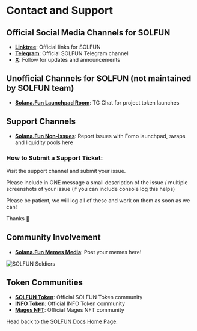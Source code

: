# Contact and Support

## Official Social Media Channels for SOLFUN

* [**Linktree**](https://linktr.ee/solana.fun): Official links for SOLFUN
* [**Telegram**](https://t.me/solanadotfun): Official SOLFUN Telegram channel
* [**X**](https://x.com/solanaDOTfun): Follow for updates and announcements

## Unofficial Channels for SOLFUN (not maintained by SOLFUN team)

* [**Solana.Fun Launchpad Room**](https://t.me/Fomo3dShills): TG Chat for project token launches

## Support Channels

* [**Solana.Fun Non-Issues**](https://t.me/+wkvyBlOTBcc3ZWM0): Report issues with Fomo launchpad, swaps and liquidity pools here

### How to Submit a Support Ticket:

Visit the support channel and submit your issue.

Please include in ONE message a small description of the issue / multiple screenshots of your issue (if you can include console log this helps)

Please be patient, we will log all of these and work on them as soon as we can!

Thanks 🙏

## Community Involvement

* **[Solana.Fun Memes Media](https://t.me/SlanaFunMemesMedia)**: Post your memes here!

![SOLFUN Soldiers](/assets/fomo3d-soldiers.gif)

## Token Communities

* [**SOLFUN Token**](https://t.me/solanadotfun): Official SOLFUN Token community
* [**INFO Token**](https://t.me/Infothedog): Official INFO Token community
* [**Mages NFT**](https://t.me/FomoMages): Official Mages NFT community

Head back to the [SOLFUN Docs Home Page](/).